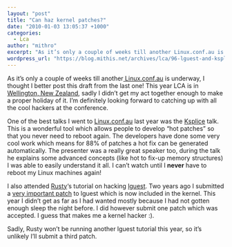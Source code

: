```yaml
---
layout: "post"
title: "Can haz kernel patches?"
date: "2010-01-03 13:05:37 +1000"
categories:
  - Lca
author: "mithro"
excerpt: "As it’s only a couple of weeks till another Linux.conf.au is underway, I thought I better post this draft from the last one! This year LCA is in Wellington, New..."
wordpress_url: "https://blog.mithis.net/archives/lca/96-lguest-and-ksplice"
---
```


<div class="entry-content">
<p>As it’s only a couple of weeks till another<a href="http://www.lca2010.org.nz/"> Linux.conf.au</a> is underway, I thought I better post this draft from the last one! This year LCA is in <a href="http://maps.google.com/maps?q=Wellington,+New+Zealand&amp;btnG=Search+Maps">Wellington, New Zealand</a>, sadly I didn’t get my act together enough to make a proper holiday of it. I’m definitely looking forward to catching up with all the cool hackers at the conference.</p>
<p>One of the best talks I went to <a href="http://linux.conf.au">Linux.conf.au</a> last year was the <a href="http://www.ksplice.com/">Ksplice</a> talk. This is a wonderful tool which allows people to develop “hot patches” so that you never need to reboot again. The developers have done some very cool work which means for 88% of patches a hot fix can be generated automatically. The presenter was a really great speaker too, during the talk he explains some advanced concepts (like hot to fix-up memory structures) I was able to easily understand it all. I can’t watch until I <strong>never</strong> have to reboot my Linux machines again!</p>
<p>I also attended <a href="http://ozlabs.org/~rusty/">Rusty</a>‘s tutorial on hacking <a href="http://http://lguest.ozlabs.org/">lguest</a>. Two years ago I submitted a <a href="http://git.kernel.org/?p=linux/kernel/git/stable/linux-2.6.28.y.git;a=commitdiff;h=b488f22d70f1c2451618b9991b9665d2c6b31e2b">very important patch</a> to lguest which is now included in the kernel. This year I didn’t get as far as I had wanted mostly because I had not gotten enough sleep the night before. I did however submit one patch which was accepted. I guess that makes me a kernel hacker :).</p>
<p>Sadly, Rusty won’t be running another lguest tutorial this year, so it’s unlikely I’ll submit a third patch.</p>
</div>